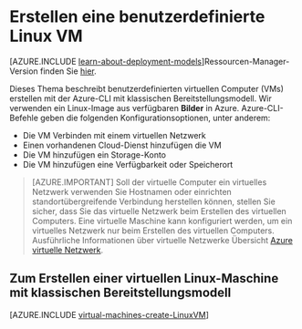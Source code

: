 <properties
    pageTitle="Erstellen einer Linux VM | Microsoft Azure"
    description="So erstellen Sie einen benutzerdefinierten virtuellen Computer mit dem klassischen Bereitstellungsmodell des Linux-Betriebssystems."
    services="virtual-machines-linux"
    documentationCenter=""
    authors="iainfoulds"
    manager="timlt"
    editor="tysonn"
    tags="azure-service-management"/>

<tags
    ms.service="virtual-machines-linux"
    ms.workload="infrastructure-services"
    ms.tgt_pltfrm="vm-linux"
    ms.devlang="na"
    ms.topic="article"
    ms.date="08/23/2016"
    ms.author="iainfou"/>

# <a name="how-to-create-a-custom-linux-vm"></a>Erstellen eine benutzerdefinierte Linux VM

[AZURE.INCLUDE [learn-about-deployment-models](../../includes/learn-about-deployment-models-classic-include.md)]Ressourcen-Manager-Version finden Sie [hier](virtual-machines-linux-create-cli-complete.md).

Dieses Thema beschreibt benutzerdefinierten virtuellen Computer (VMs) erstellen mit der Azure-CLI mit klassischen Bereitstellungsmodell. Wir verwenden ein Linux-Image aus verfügbaren **Bilder** in Azure. Azure-CLI-Befehle geben die folgenden Konfigurationsoptionen, unter anderem:

- Die VM Verbinden mit einem virtuellen Netzwerk
- Einen vorhandenen Cloud-Dienst hinzufügen die VM
- Die VM hinzufügen ein Storage-Konto
- Die VM hinzufügen eine Verfügbarkeit oder Speicherort

> [AZURE.IMPORTANT] Soll der virtuelle Computer ein virtuelles Netzwerk verwenden Sie Hostnamen oder einrichten standortübergreifende Verbindung herstellen können, stellen Sie sicher, dass Sie das virtuelle Netzwerk beim Erstellen des virtuellen Computers. Eine virtuelle Maschine kann konfiguriert werden, um ein virtuelles Netzwerk nur beim Erstellen des virtuellen Computers. Ausführliche Informationen über virtuelle Netzwerke Übersicht [Azure virtuelle Netzwerk](http://go.microsoft.com/fwlink/p/?LinkID=294063).


## <a name="how-to-create-a-linux-virtual-machine-using-the-classic-deployment-model"></a>Zum Erstellen einer virtuellen Linux-Maschine mit klassischen Bereitstellungsmodell

[AZURE.INCLUDE [virtual-machines-create-LinuxVM](../../includes/virtual-machines-create-linuxvm.md)]
